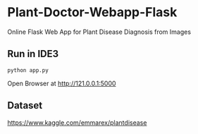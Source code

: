 # Plant-Doctor-Webapp-Flask

Online Flask Web App for Plant Disease Diagnosis from Images <br>



## Run in IDE3
```
python app.py 
```

Open Browser at http://121.0.0.1:5000

## Dataset

https://www.kaggle.com/emmarex/plantdisease
